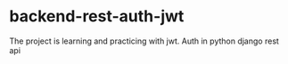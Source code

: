 # backend-rest-auth-jwt
The project is learning and practicing with jwt. Auth in python django rest api
